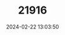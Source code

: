 ---
title: "21916"
category: "Tirumala euploeomorpha"
draft: false
date: 2024-02-22 13:03:50
languages:
  English: ["Crow Tiger"]
---
